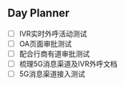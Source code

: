## Day Planner
- [ ] IVR实时外呼活动测试
- [ ] OA页面审批测试
- [ ] 配合行商有道审批测试
- [ ] 梳理5G消息渠道及IVR外呼文档
- [ ] 5G消息渠道接入测试